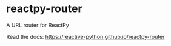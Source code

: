 # reactpy-router

A URL router for ReactPy

Read the docs: https://reactive-python.github.io/reactpy-router
